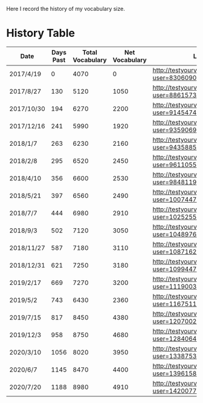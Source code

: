 Here I record the history of my vocabulary size.

# History Table

| Date       | Days Past | Total Vocabulary | Net Vocabulary | Link                                          |
|------------|-----------|------------------|----------------|-----------------------------------------------|
| 2017/4/19  | 0         | 4070             | 0              | http://testyourvocab.com/result?user=8306090  |
| 2017/8/27  | 130       | 5120             | 1050           | http://testyourvocab.com/result?user=8861573  |
| 2017/10/30 | 194       | 6270             | 2200           | http://testyourvocab.com/result?user=9145474  |
| 2017/12/16 | 241       | 5990             | 1920           | http://testyourvocab.com/result?user=9359069  |
| 2018/1/7   | 263       | 6230             | 2160           | http://testyourvocab.com/result?user=9435885  |
| 2018/2/8   | 295       | 6520             | 2450           | http://testyourvocab.com/result?user=9611055  |
| 2018/4/10  | 356       | 6600             | 2530           | http://testyourvocab.com/result?user=9848119  |
| 2018/5/21  | 397       | 6560             | 2490           | http://testyourvocab.com/result?user=10074472 |
| 2018/7/7   | 444       | 6980             | 2910           | http://testyourvocab.com/result?user=10252554 |
| 2018/9/3   | 502       | 7120             | 3050           | http://testyourvocab.com/result?user=10489769 |
| 2018/11/27 | 587       | 7180             | 3110           | http://testyourvocab.com/result?user=10871620 |
| 2018/12/31 | 621       | 7250             | 3180           | http://testyourvocab.com/result?user=10994477 |
| 2019/2/17  | 669       | 7270             | 3200           | http://testyourvocab.com/result?user=11190030 |
| 2019/5/2   | 743       | 6430             | 2360           | http://testyourvocab.com/result?user=11675118 |
| 2019/7/15  | 817       | 8450             | 4380           | http://testyourvocab.com/result?user=12070024 |
| 2019/12/3  | 958       | 8750             | 4680           | http://testyourvocab.com/result?user=12840646 |
| 2020/3/10  | 1056      | 8020             | 3950           | http://testyourvocab.com/result?user=13387533 |
| 2020/6/7   | 1145      | 8470             | 4400           | http://testyourvocab.com/result?user=13961581 |
| 2020/7/20  | 1188      | 8980             | 4910           | http://testyourvocab.com/result?user=14200774 |
